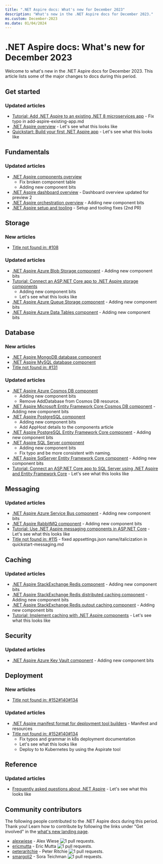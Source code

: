 ```yaml
---
title: ".NET Aspire docs: What's new for December 2023"
description: "What's new in the .NET Aspire docs for December 2023."
ms.custom: December-2023
ms.date: 01/04/2024
---
```


# .NET Aspire docs: What's new for December 2023

Welcome to what's new in the .NET Aspire docs for December 2023. This article lists some of the major changes to docs during this period.

## Get started

### Updated articles

- [Tutorial: Add .NET Aspire to an existing .NET 8 microservices app](../get-started/add-aspire-existing-app.md) - Fix typo in add-aspire-existing-app.md
- [.NET Aspire overview](../get-started/aspire-overview.md) - Let's see what this looks like
- [Quickstart: Build your first .NET Aspire app](../get-started/build-your-first-aspire-app.md) - Let's see what this looks like

## Fundamentals

### Updated articles

- [.NET Aspire components overview](../fundamentals/components-overview.md)
  - Fix broken component table
  - Adding new component bits
- [.NET Aspire dashboard overview](../fundamentals/dashboard.md) - Dashboard overview updated for preview 2
- [.NET Aspire orchestration overview](../fundamentals/app-host-overview.md) - Adding new component bits
- [.NET Aspire setup and tooling](../fundamentals/setup-tooling.md) - Setup and tooling fixes (2nd PR)

## Storage

### New articles

- [Title not found in: #108](../storage/azure-storage.md)

### Updated articles

- [.NET Aspire Azure Blob Storage component](../storage/azure-storage-blobs-component.md) - Adding new component bits
- [Tutorial: Connect an ASP.NET Core app to .NET Aspire storage components](../storage/azure-storage-components.md)
  - Adding new component bits
  - Let's see what this looks like
- [.NET Aspire Azure Queue Storage component](../storage/azure-storage-queues-component.md) - Adding new component bits
- [.NET Aspire Azure Data Tables component](../storage/azure-storage-tables-component.md) - Adding new component bits

## Database

### New articles

- [.NET Aspire MongoDB database component](../database/mongodb-component.md)
- [.NET Aspire MySQL database component](../database/mysql-component.md)
- [Title not found in: #131](../database/quickstart-sql-server.md)

### Updated articles

- [.NET Aspire Azure Cosmos DB component](../database/azure-cosmos-db-component.md)
  - Adding new component bits
  - Remove AddDatabase from Cosmos DB resource.
- [.NET Aspire Microsoft Entity Framework Core Cosmos DB component](../database/azure-cosmos-db-entity-framework-component.md) - Adding new component bits
- [.NET Aspire PostgreSQL component](../database/postgresql-component.md)
  - Adding new component bits
  - Add AppHost details to the components article
- [.NET Aspire PostgreSQL Entity Framework Core component](../database/postgresql-entity-framework-component.md) - Adding new component bits
- [.NET Aspire SQL Server component](../database/sql-server-component.md)
  - Adding new component bits
  - Fix typo and be more consistent with naming.
- [.NET Aspire SqlServer Entity Framework Core component](../database/sql-server-entity-framework-component.md) - Adding new component bits
- [Tutorial: Connect an ASP.NET Core app to SQL Server using .NET Aspire and Entity Framework Core](../database/sql-server-components.md) - Let's see what this looks like

## Messaging

### Updated articles

- [.NET Aspire Azure Service Bus component](../messaging/azure-service-bus-component.md) - Adding new component bits
- [.NET Aspire RabbitMQ component](../messaging/rabbitmq-client-component.md) - Adding new component bits
- [Tutorial: Use .NET Aspire messaging components in ASP.NET Core](../messaging/messaging-components.md) - Let's see what this looks like
- [Title not found in: #115](../messaging/quickstart-messaging.md) - fixed appsettings.json name/italicization in quickstart-messaging.md

## Caching

### Updated articles

- [.NET Aspire StackExchange Redis component](../caching/stackexchange-redis-component.md) - Adding new component bits
- [.NET Aspire StackExchange Redis distributed caching component](../caching/stackexchange-redis-distributed-caching-component.md) - Adding new component bits
- [.NET Aspire StackExchange Redis output caching component](../caching/stackexchange-redis-output-caching-component.md) - Adding new component bits
- [Tutorial: Implement caching with .NET Aspire components](../caching/caching-components.md) - Let's see what this looks like

## Security

### Updated articles

- [.NET Aspire Azure Key Vault component](../security/azure-security-key-vault-component.md) - Adding new component bits

## Deployment

### New articles

- [Title not found in: #152#140#134](../deployment/k8s-deployment.md)

### Updated articles

- [.NET Aspire manifest format for deployment tool builders](../deployment/manifest-format.md) - Manifest and resources
- [Title not found in: #152#140#134](../deployment/k8s-deployment.md)
  - Fix typos and grammar in k8s deployment documentation
  - Let's see what this looks like
  - Deploy to to Kubernetes by using the Aspirate tool

## Reference

### Updated articles

- [Frequently asked questions about .NET Aspire](../reference/aspire-faq.yml) - Let's see what this looks like

## Community contributors

The following people contributed to the .NET Aspire docs during this period. Thank you! Learn how to contribute by following the links under "Get involved" in the [what's new landing page](index.yml).

- [alexwiese](https://github.com/alexwiese) - Alex Wiese ![1 pull requests.](https://img.shields.io/badge/Merged%20Pull%20Requests-1-green)
- [ericmutta](https://github.com/ericmutta) - Eric Mutta ![1 pull requests.](https://img.shields.io/badge/Merged%20Pull%20Requests-1-green)
- [peteraritchie](https://github.com/peteraritchie) - Peter Ritchie ![1 pull requests.](https://img.shields.io/badge/Merged%20Pull%20Requests-1-green)
- [smargoli2](https://github.com/smargoli2) - Sora Teichman ![1 pull requests.](https://img.shields.io/badge/Merged%20Pull%20Requests-1-green)
